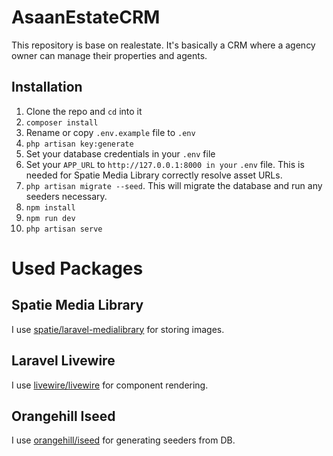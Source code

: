 # AsaanEstateCRM

This repository is base on realestate. It's basically a CRM where a agency owner can manage their properties and agents.

## Installation

1. Clone the repo and `cd` into it
1. `composer install`
1. Rename or copy `.env.example` file to `.env`
1. `php artisan key:generate`
1. Set your database credentials in your `.env` file
1. Set your `APP_URL` to `http://127.0.0.1:8000 in your` `.env` file. This is needed for Spatie Media Library correctly resolve asset URLs.
1. `php artisan migrate --seed`. This will migrate the database and run any seeders necessary. 
1. `npm install`
1. `npm run dev`
1. `php artisan serve`

# Used Packages

## Spatie Media Library 

I use [spatie/laravel-medialibrary](https://github.com/spatie/laravel-medialibrary) for storing images. 

## Laravel Livewire 

I use [livewire/livewire](https://laravel-livewire.com/docs) for component rendering.

## Orangehill Iseed

I use [orangehill/iseed](https://github.com/orangehill/iseed) for generating seeders from DB.
